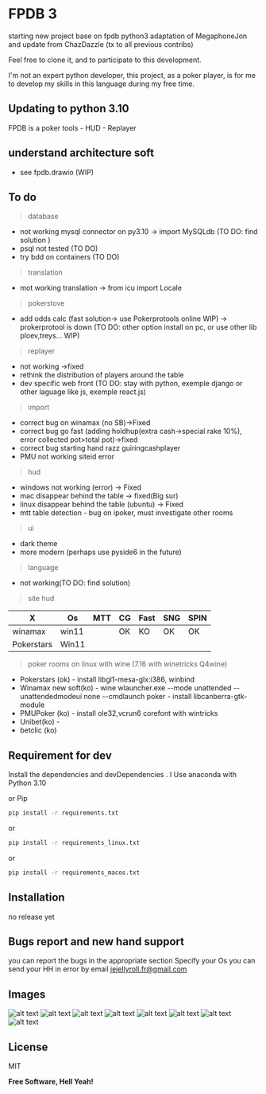 # FPDB 3

starting new project base on fpdb python3 adaptation of MegaphoneJon and update from ChazDazzle 
(tx to all previous contribs)

Feel free to clone it, and to participate to this development.

I'm not an expert python developer, this project, as a poker player, is for me to develop my skills in this language during my free time.

## Updating to python 3.10

FPDB is a poker tools - HUD - Replayer

## understand architecture soft

- see fpdb.drawio (WIP)

## To do

>database
- not working mysql connector on py3.10 -> import MySQLdb (TO DO: find solution )
- psql not tested (TO DO)
- try bdd on containers (TO DO)
>translation
- mot working translation -> from icu import Locale
>pokerstove
- add odds calc (fast solution-> use Pokerprotools online WIP) -> prokerprotool is down (TO DO: other option install on pc, or use other lib ploev,treys... WIP)
>replayer
- not working ->fixed
- rethink the distribution of players around the table
- dev specific web front (TO DO: stay with python, exemple django or other laguage like js, exemple react.js)
>import
- correct bug on winamax (no SB)->Fixed
- correct bug go fast (adding holdhup(extra cash->special rake 10%), error collected pot>total pot)->fixed
- correct bug starting  hand razz guiringcashplayer
- PMU not working siteid error
>hud
- windows not working (error) -> Fixed
- mac disappear behind the table -> fixed(Big sur)
- linux disappear behind the table (ubuntu) -> Fixed
- mtt table detection - bug on ipoker, must investigate other rooms
>ui
- dark theme
- more modern (perhaps use pyside6 in the future)
>language
- not working(TO DO: find solution)
>site hud

| X      |Os    |MTT| CG|Fast|SNG|SPIN|
|------- |------|---|---|----|---|----|
|winamax | win11|   | OK| KO | OK| OK |
|Pokerstars| Win11     |   |   |    |   |    |

>poker rooms on linux with wine (7.16 with winetricks Q4wine)
- Pokerstars (ok) - install libgl1-mesa-glx:i386, winbind
- Winamax new soft(ko) - wine wlauncher.exe --mode unattended --unattendedmodeui none --cmdlaunch poker - install libcanberra-gtk-module
- PMUPoker (ko) - install ole32,vcrun6 corefont with wintricks
- Unibet(ko) -
- betclic (ko) 

## Requirement for dev 
Install the dependencies and devDependencies .
I Use anaconda with Python 3.10

or Pip

```sh
pip install -r requirements.txt
```
or 
```sh
pip install -r requirements_linux.txt
```
or
```sh
pip install -r requirements_macos.txt
```

## Installation
no release yet

## Bugs report and new hand support

you can report the bugs in the appropriate section
Specify your Os
you can send your HH in error by email jejellyroll.fr@gmail.com

## Images
![alt text](https://github.com/jejellyroll-fr/fpdb-3/blob/main/fpdb3_home.png)
![alt text](https://github.com/jejellyroll-fr/fpdb-3/blob/main/fpdb3_grahspin.png)
![alt text](https://github.com/jejellyroll-fr/fpdb-3/blob/main/fpdb3_graphcg.png)
![alt text](https://github.com/jejellyroll-fr/fpdb-3/blob/main/fpdb3_handreplayer.png)
![alt text](https://github.com/jejellyroll-fr/fpdb-3/blob/main/fpdb3_session_stats.png)
![alt text](https://github.com/jejellyroll-fr/fpdb-3/blob/main/fpdb3_session_stats.png)
![alt text](https://github.com/jejellyroll-fr/fpdb-3/blob/main/fpd3_handviever.png)
![alt text](https://github.com/jejellyroll-fr/fpdb-3/blob/main/fpdb3_oddcalc.png)

## License

MIT

**Free Software, Hell Yeah!**


